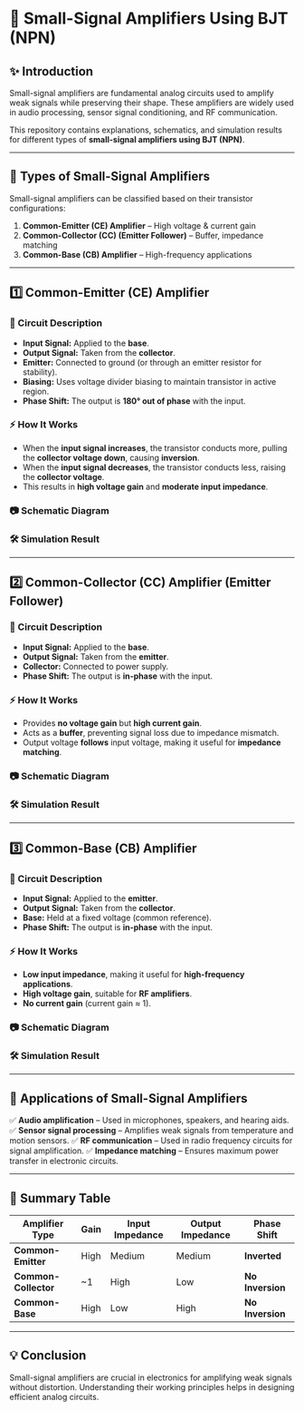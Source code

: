 # 📘 Small-Signal Amplifiers Using BJT (NPN)

## ✨ Introduction
Small-signal amplifiers are fundamental analog circuits used to amplify weak signals while preserving their shape. These amplifiers are widely used in audio processing, sensor signal conditioning, and RF communication.

This repository contains explanations, schematics, and simulation results for different types of **small-signal amplifiers using BJT (NPN)**.

---

## 🔹 Types of Small-Signal Amplifiers
Small-signal amplifiers can be classified based on their transistor configurations:

1. **Common-Emitter (CE) Amplifier** – High voltage & current gain
2. **Common-Collector (CC) (Emitter Follower)** – Buffer, impedance matching
3. **Common-Base (CB) Amplifier** – High-frequency applications

---


## 1️⃣ Common-Emitter (CE) Amplifier

### 📌 Circuit Description
- **Input Signal:** Applied to the **base**.
- **Output Signal:** Taken from the **collector**.
- **Emitter:** Connected to ground (or through an emitter resistor for stability).
- **Biasing:** Uses voltage divider biasing to maintain transistor in active region.
- **Phase Shift:** The output is **180° out of phase** with the input.

### ⚡ How It Works
- When the **input signal increases**, the transistor conducts more, pulling the **collector voltage down**, causing **inversion**.
- When the **input signal decreases**, the transistor conducts less, raising the **collector voltage**.
- This results in **high voltage gain** and **moderate input impedance**.

### 📷 Schematic Diagram

### 🛠 Simulation Result
---

## 2️⃣ Common-Collector (CC) Amplifier (Emitter Follower)

### 📌 Circuit Description
- **Input Signal:** Applied to the **base**.
- **Output Signal:** Taken from the **emitter**.
- **Collector:** Connected to power supply.
- **Phase Shift:** The output is **in-phase** with the input.

### ⚡ How It Works
- Provides **no voltage gain** but **high current gain**.
- Acts as a **buffer**, preventing signal loss due to impedance mismatch.
- Output voltage **follows** input voltage, making it useful for **impedance matching**.

### 📷 Schematic Diagram


### 🛠 Simulation Result


---

## 3️⃣ Common-Base (CB) Amplifier

### 📌 Circuit Description
- **Input Signal:** Applied to the **emitter**.
- **Output Signal:** Taken from the **collector**.
- **Base:** Held at a fixed voltage (common reference).
- **Phase Shift:** The output is **in-phase** with the input.

### ⚡ How It Works
- **Low input impedance**, making it useful for **high-frequency applications**.
- **High voltage gain**, suitable for **RF amplifiers**.
- **No current gain** (current gain ≈ 1).

### 📷 Schematic Diagram


### 🛠 Simulation Result


---

## 📌 Applications of Small-Signal Amplifiers
✅ **Audio amplification** – Used in microphones, speakers, and hearing aids.
✅ **Sensor signal processing** – Amplifies weak signals from temperature and motion sensors.
✅ **RF communication** – Used in radio frequency circuits for signal amplification.
✅ **Impedance matching** – Ensures maximum power transfer in electronic circuits.

---

## 📌 Summary Table
| Amplifier Type | Gain | Input Impedance | Output Impedance | Phase Shift |
|---------------|------|----------------|-----------------|------------|
| **Common-Emitter** | High | Medium | Medium | **Inverted** |
| **Common-Collector** | ~1 | High | Low | **No Inversion** |
| **Common-Base** | High | Low | High | **No Inversion** |

---

## 💡 Conclusion
Small-signal amplifiers are crucial in electronics for amplifying weak signals without distortion. Understanding their working principles helps in designing efficient analog circuits.












